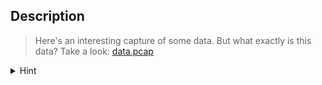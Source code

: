 ## Description

> Here's an interesting capture of some data. But what exactly is this data? Take a look: [data.pcap](https://github.com/AhmedMoFawzy/Forensics-Challenges/blob/main/PicoCTF%202017/Just%20Keyp%20Trying/data.pcap)


<details>
  <summary>Hint</summary>
  
  #### Find out what kind of packets these are. What does the info column say in Wireshark/Cloudshark? What changes between packets? What does that data look like? Maybe take a look at http://www.usb.org/developers/hidpage/Hut1_12v2.pdf?
</details>
